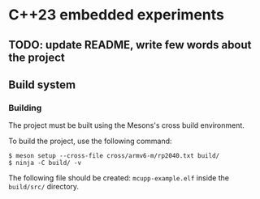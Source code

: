 # C++23 embedded experiments

## TODO: update README, write few words about the project

## Build system

### Building

The project must be built using the Mesons's cross build environment.

To build the project, use the following command:

```console
$ meson setup --cross-file cross/armv6-m/rp2040.txt build/
$ ninja -C build/ -v
```

The following file should be created: `mcupp-example.elf` inside the
`build/src/` directory.

